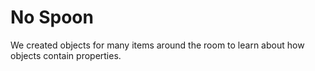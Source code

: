 No Spoon
================

We created objects for many items around the room to learn about how objects contain properties.